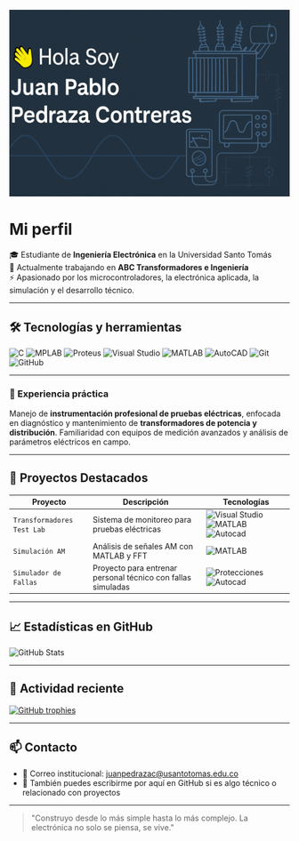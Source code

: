 <!-- Banner personalizado -->
<p align="center">
  <img src="banner.png" alt="Banner de Juan Pablo Pedraza Contreras">
</p>

# Mi perfil 

🎓 Estudiante de **Ingeniería Electrónica** en la Universidad Santo Tomás  
🏢 Actualmente trabajando en **ABC Transformadores e Ingeniería**  
⚡ Apasionado por los microcontroladores, la electrónica aplicada, la simulación y el desarrollo técnico.

---

## 🛠️ Tecnologías y herramientas

![C](https://img.shields.io/badge/C-blue?style=for-the-badge&logo=c)
![MPLAB](https://img.shields.io/badge/MPLAB-red?style=for-the-badge)
![Proteus](https://img.shields.io/badge/Proteus-lightgrey?style=for-the-badge)
![Visual Studio](https://img.shields.io/badge/Visual_Studio-5C2D91?style=for-the-badge&logo=visual-studio&logoColor=white)
![MATLAB](https://img.shields.io/badge/MATLAB-orange?style=for-the-badge)
![AutoCAD](https://img.shields.io/badge/AutoCAD-EF1212?style=for-the-badge&logo=autodesk&logoColor=white)
![Git](https://img.shields.io/badge/Git-F05032?style=for-the-badge&logo=git&logoColor=white)
![GitHub](https://img.shields.io/badge/GitHub-181717?style=for-the-badge&logo=github)

---

### 🔬 Experiencia práctica

Manejo de **instrumentación profesional de pruebas eléctricas**, enfocada en diagnóstico y mantenimiento de **transformadores de potencia y distribución**. Familiaridad con equipos de medición avanzados y análisis de parámetros eléctricos en campo.

---

## 📌 Proyectos Destacados

| Proyecto | Descripción | Tecnologías |
|----------|-------------|-------------|
| `Transformadores Test Lab` | Sistema de monitoreo para pruebas eléctricas | ![Visual Studio](https://img.shields.io/badge/IDE-VisualStudio-blue) ![MATLAB](https://img.shields.io/badge/MATLAB-Used-orange) ![Autocad](https://img.shields.io/badge/Autocad-Used-lightgrey) |
| `Simulación AM` | Análisis de señales AM con MATLAB y FFT | ![MATLAB](https://img.shields.io/badge/MATLAB-Used-orange) |
| `Simulador de Fallas` | Proyecto para entrenar personal técnico con fallas simuladas | ![Protecciones](https://img.shields.io/badge/Protecciones-Eléctricas-red) ![Autocad](https://img.shields.io/badge/Autocad-Used-lightgrey) |


---

## 📈 Estadísticas en GitHub

![GitHub Stats](https://github-readme-stats.vercel.app/api?username=juanpabl0806&show_icons=true&theme=tokyonight)


---

## 🔄 Actividad reciente

[![GitHub trophies](https://github-profile-trophy.vercel.app/?username=juanpabl0806&theme=gruvbox)](https://github.com/ryo-ma/github-profile-trophy)


---

## 📫 Contacto

- 📧 Correo institucional: [juanpedrazac@usantotomas.edu.co](mailto:juanpedrazac@usantotomas.edu.co)
- 📨 También puedes escribirme por aquí en GitHub si es algo técnico o relacionado con proyectos

---

> "Construyo desde lo más simple hasta lo más complejo. La electrónica no solo se piensa, se vive."
